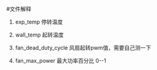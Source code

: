#文件解释
1. exp_temp 停转温度

2. wall_temp 起转温度

3. fan_dead_duty_cycle 风扇起转pwm值，需要自己测一下

4. fan_max_power 最大功率百分比 0--1

